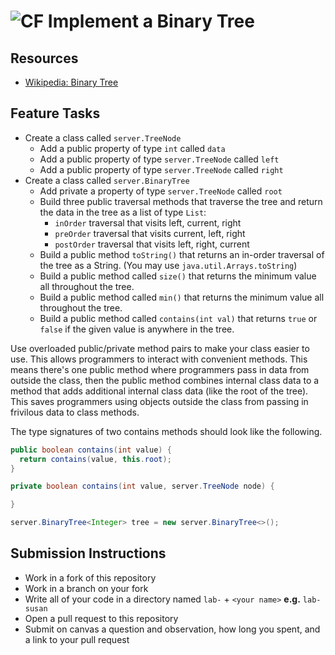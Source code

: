 # ![CF](http://i.imgur.com/7v5ASc8.png) Implement a Binary Tree

## Resources
* [Wikipedia: Binary Tree](https://en.wikipedia.org/wiki/Binary_tree)

## Feature Tasks
* Create a class called `server.TreeNode`
  * Add a public property of type `int` called `data`
  * Add a public property of type `server.TreeNode` called `left`
  * Add a public property of type `server.TreeNode` called `right`
* Create a class called `server.BinaryTree`
  * Add private a property of type `server.TreeNode` called `root`
  * Build three public traversal methods that traverse the tree and return the
    data in the tree as a list of type `List`:
    * `inOrder` traversal that visits left, current, right
    * `preOrder` traversal that visits current, left, right
    * `postOrder` traversal that visits left, right, current
  * Build a public method `toString()` that returns an in-order traversal of
    the tree as a String. (You may use `java.util.Arrays.toString`)
  * Build a public method called `size()` that returns the minimum value all
    throughout the tree.
  * Build a public method called `min()` that returns the minimum value all
    throughout the tree.
  * Build a public method called `contains(int val)` that returns `true` or
    `false` if the given value is anywhere in the tree.

Use overloaded public/private method pairs to make your class easier to use.
This allows programmers to interact with convenient methods. This means there's
one public method where programmers pass in data from outside the class, then
the public method combines internal class data to a method that adds additional
internal class data (like the root of the tree). This saves programmers using
objects outside the class from passing in frivilous data to class methods.

The type signatures of two contains methods should look like the following.

```java
public boolean contains(int value) {
  return contains(value, this.root);
}

private boolean contains(int value, server.TreeNode node) {

}
```

```java
server.BinaryTree<Integer> tree = new server.BinaryTree<>();
```

## Submission Instructions
* Work in a fork of this repository
* Work in a branch on your fork
* Write all of your code in a directory named `lab-` + `<your name>` **e.g.** `lab-susan`
* Open a pull request to this repository
* Submit on canvas a question and observation, how long you spent, and a link to
  your pull request
